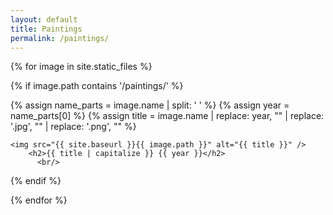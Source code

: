 ```yaml
---
layout: default
title: Paintings
permalink: /paintings/
---
```

<head>
  <link rel="stylesheet" href="/assets/lightbox2/css/lightbox.min.css">
</head>
<!-- <h1>Gallery</h1> -->


<div class="gallery">
  {% for image in site.static_files %}
  
  {% if image.path contains '/paintings/' %}
  
  {% assign name_parts = image.name | split: ' ' %}
  {% assign year = name_parts[0] %}
  {% assign title = image.name | replace: year, "" | replace: '.jpg', "" | replace: '.png', "" %}
  
  <div class="painting" data-year="{{ year }}">
  
    <img src="{{ site.baseurl }}{{ image.path }}" alt="{{ title }}" />
        <h2>{{ title | capitalize }} {{ year }}</h2>
          <br/>


  </div>
  
  {% endif %}
  
  {% endfor %}
</div>